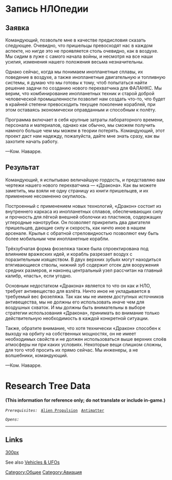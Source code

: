 # Запись НЛОпедии

## Заявка

Командующий, позвольте мне в качестве предисловия сказать следующее.
Очевидно, что пришельцы превосходят нас в каждом аспекте, но нигде это
не проявляется столь очевидно, как в воздухе. Мы сидим в луже с самого
начала войны, и несмотря на все наши усилия, изменения нашего положения
весьма незначительны.

Однако сейчас, когда мы понимаем инопланетные сплавы, их поведение в
воздухе, а также инопланетные двигательную и топливную системы, я думаю
что мы готовы к тому, чтоб попытаться найти решение задачи по созданию
нового перехватчика для ФАЛАНКС. Мы верим, что комбинирование
инопланетных техник и старой доброй человеческой промышленности позволит
нам создать что-то, что будет в крайней степени превосходить текущее
поколение кораблей, при этом оставаясь экономически оправданным и
способным к полёту.

Программа включает в себя крупные затраты лабораторного времени,
персонала и материалов, однако как обычно, мы сможем получить намного
больше чем мы можем в теории потерять. Командующий, этот проект даст нам
надежду, пожалуйста, дайте мне знать сразу, как вы захотите начать
работу.

—Ком. Наварре.

## Результат

Командующий, я испытываю величайшую гордость, и представляю вам чертежи
нашего нового перехватчика — «Дракона». Как вы можете заметить, мы взяли
не одну страницу из книги пришельцев, и их применение несомненно
окупилось.

Построенный с применением новых технологий, «Дракон» состоит из
внутреннего каркаса из инопланетных сплавов, обеспечивающих силу и
прочность для лёгкой внешней оболочки из пластиков, содержащих
углеродные нанотрубки. Он позволяет прикрепить два двигателя пришельцев,
дающие силу и скорость, как ничто иное в нашем арсенале. Крылья с
обратной стреловидностью позволяют ему быть более мобильным чем
инопланетные корабли.

Трёхзубчатая форма фюзеляжа также была спроектирована под влиянием
вражеских идей, и корабль разрезает воздух с поразительным изяществом. В
двух верхних зубьях могут находиться втягивающиеся стволы, нижний зуб
содержит отсек для вооружения средних размеров, и наконец центральный
узел рассчитан на главный калибр, «пасть», если угодно.

Основным недостатком «Дракона» является то что он как и НЛО, требует
антивещество для взлёта. Ничто иное не укладывается в требуемый вес
фюзеляжа. Так как мы не имеем доступных источников антивещества, мы не
должны его использовать иначе чем для воздушных схваток. И мы должны
быть внимательны в выборе стратегии использования «Дракона», принимать
во внимание только действительную необходимость в каждой конкретной
ситуации.

Также, обратите внимание, что хотя технически «Дракон» способен к выходу
на орбиту на собственных мощностях, он не имеет необходимых свойств и не
должен использоваться выше верхних слоёв атмосферы ни при каких
условиях. Некоторые вещи слишком сложны, для того чтоб просить их прямо
сейчас. Мы инженеры, а не волшебники, командующий.

—Ком. Наварре.

# Research Tree Data

**(This information for reference only; do not translate or include
in-game.)**

*`Prerequisites:`*
` `[`Alien Propulsion`](Research/Alien_Propulsion "wikilink")
` `[`Antimatter`](Research/Antimatter "wikilink")

*`Opens:`*

------------------------------------------------------------------------

## Links

[300px](image:inter_dragon.jpg "wikilink")

See also [Vehicles & UFOs](Vehicles_&_UFOs "wikilink")

[Category:Общее](Category:Общее "wikilink")
[Category:Авиация](Category:Авиация "wikilink")
